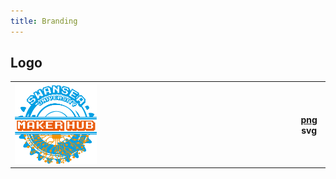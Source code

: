 ```yaml
---
title: Branding
---
```



## Logo

<table>
  <tr>
    <th align="left"><img src="/media/logo.png" width="30%"/></th>
    <th><a href="https://github.com/pe5er/swanseamakerhub.co.uk/blob/master/media/logo.png">png</a> <a>svg</a></th>
  </tr>
</table>
